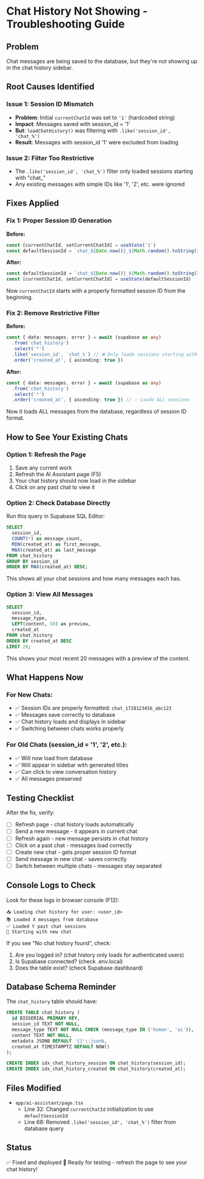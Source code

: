 # Chat History Not Showing - Troubleshooting Guide

## Problem
Chat messages are being saved to the database, but they're not showing up in the chat history sidebar.

## Root Causes Identified

### Issue 1: Session ID Mismatch
- **Problem**: Initial `currentChatId` was set to `'1'` (hardcoded string)
- **Impact**: Messages saved with session_id = '1'
- **But**: `loadChatHistory()` was filtering with `.like('session_id', 'chat_%')` 
- **Result**: Messages with session_id '1' were excluded from loading

### Issue 2: Filter Too Restrictive
- The `.like('session_id', 'chat_%')` filter only loaded sessions starting with "chat_"
- Any existing messages with simple IDs like '1', '2', etc. were ignored

## Fixes Applied

### Fix 1: Proper Session ID Generation
**Before:**
```typescript
const [currentChatId, setCurrentChatId] = useState('1')
const defaultSessionId = `chat_${Date.now()}_${Math.random().toString(36).substring(2, 9)}`
```

**After:**
```typescript
const defaultSessionId = `chat_${Date.now()}_${Math.random().toString(36).substring(2, 9)}`
const [currentChatId, setCurrentChatId] = useState(defaultSessionId)
```

Now `currentChatId` starts with a properly formatted session ID from the beginning.

### Fix 2: Remove Restrictive Filter
**Before:**
```typescript
const { data: messages, error } = await (supabase as any)
  .from('chat_history')
  .select('*')
  .like('session_id', `chat_%`) // ❌ Only loads sessions starting with "chat_"
  .order('created_at', { ascending: true })
```

**After:**
```typescript
const { data: messages, error } = await (supabase as any)
  .from('chat_history')
  .select('*')
  .order('created_at', { ascending: true }) // ✅ Loads ALL sessions
```

Now it loads ALL messages from the database, regardless of session ID format.

## How to See Your Existing Chats

### Option 1: Refresh the Page
1. Save any current work
2. Refresh the AI Assistant page (F5)
3. Your chat history should now load in the sidebar
4. Click on any past chat to view it

### Option 2: Check Database Directly
Run this query in Supabase SQL Editor:
```sql
SELECT 
  session_id, 
  COUNT(*) as message_count,
  MIN(created_at) as first_message,
  MAX(created_at) as last_message
FROM chat_history
GROUP BY session_id
ORDER BY MAX(created_at) DESC;
```

This shows all your chat sessions and how many messages each has.

### Option 3: View All Messages
```sql
SELECT 
  session_id,
  message_type,
  LEFT(content, 50) as preview,
  created_at
FROM chat_history
ORDER BY created_at DESC
LIMIT 20;
```

This shows your most recent 20 messages with a preview of the content.

## What Happens Now

### For New Chats:
- ✅ Session IDs are properly formatted: `chat_1728123456_abc123`
- ✅ Messages save correctly to database
- ✅ Chat history loads and displays in sidebar
- ✅ Switching between chats works properly

### For Old Chats (session_id = '1', '2', etc.):
- ✅ Will now load from database
- ✅ Will appear in sidebar with generated titles
- ✅ Can click to view conversation history
- ✅ All messages preserved

## Testing Checklist

After the fix, verify:
- [ ] Refresh page - chat history loads automatically
- [ ] Send a new message - it appears in current chat
- [ ] Refresh again - new message persists in chat history
- [ ] Click on a past chat - messages load correctly
- [ ] Create new chat - gets proper session ID format
- [ ] Send message in new chat - saves correctly
- [ ] Switch between multiple chats - messages stay separated

## Console Logs to Check

Look for these logs in browser console (F12):
```
📥 Loading chat history for user: <user_id>
📚 Loaded X messages from database
✅ Loaded Y past chat sessions
📌 Starting with new chat
```

If you see "No chat history found", check:
1. Are you logged in? (chat history only loads for authenticated users)
2. Is Supabase connected? (check .env.local)
3. Does the table exist? (check Supabase dashboard)

## Database Schema Reminder

The `chat_history` table should have:
```sql
CREATE TABLE chat_history (
  id BIGSERIAL PRIMARY KEY,
  session_id TEXT NOT NULL,
  message_type TEXT NOT NULL CHECK (message_type IN ('human', 'ai')),
  content TEXT NOT NULL,
  metadata JSONB DEFAULT '{}'::jsonb,
  created_at TIMESTAMPTZ DEFAULT NOW()
);

CREATE INDEX idx_chat_history_session ON chat_history(session_id);
CREATE INDEX idx_chat_history_created ON chat_history(created_at);
```

## Files Modified
- `app/ai-assistant/page.tsx`
  - Line 32: Changed `currentChatId` initialization to use `defaultSessionId`
  - Line 68: Removed `.like('session_id', 'chat_%')` filter from database query

## Status
✅ Fixed and deployed
🧪 Ready for testing - refresh the page to see your chat history!
